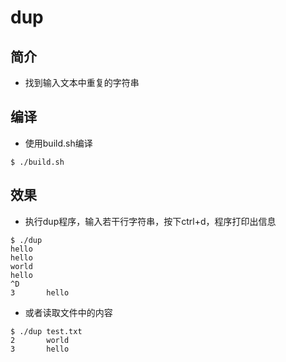 # dup

## 简介
- 找到输入文本中重复的字符串

## 编译
- 使用build.sh编译
```shell
$ ./build.sh
```

## 效果
- 执行dup程序，输入若干行字符串，按下ctrl+d，程序打印出信息
```shell
$ ./dup
hello
hello
world
hello
^D
3       hello
```
- 或者读取文件中的内容
```shell
$ ./dup test.txt
2       world
3       hello
```